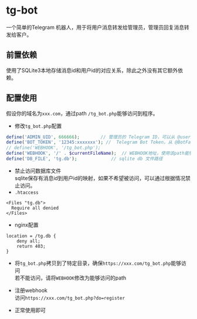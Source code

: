 # tg-bot
一个简单的Telegram 机器人，用于将用户消息转发给管理员，管理员回复消息转发给客户。

## 前置依赖
使用了SQLite3本地存储消息id和用户id的对应关系，除此之外没有其它额外依赖。  

## 配置使用
假设你的域名为`xxx.com`，通过path `/tg_bot.php`能够访问到程序。

+ 修改`tg_bot.php`配置
```php
define('ADMIN_UID', 666666);        // 管理员的 Telegram ID，可以从 @userinfobot 获取
define('BOT_TOKEN', '12345:xxxxxxx'); //  Telegram Bot Token，从 @BotFather 获取
// define('WEBHOOK', '/tg_bot.php');
define('WEBHOOK', '/' . $currentFileName);  // WEBHOOK地址，使用该path能够访问到该php的地址
define('DB_FILE', 'tg.db');             // sqlite db 文件路径
```

+ 禁止访问数据库文件  
sqlite保存有消息id到用户id的映射，如果不希望被访问，可以通过根据情况禁止访问。
+ `.htaccess`
```
<Files "tg.db">
  Require all denied
</Files>
```

+ nginx配置
```
location = /tg.db {
    deny all;
    return 403;
}
```

+ 将`tg_bot.php`拷贝到了特定目录，确保`https://xxx.com/tg_bot.php`能够访问  
    若不能访问，请将`WEBHOOK`修改为能够访问的path

+ 注册webhook  
    访问`https://xxx.com/tg_bot.php?do=register`

+ 正常使用即可